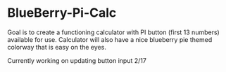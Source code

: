 # BlueBerry-Pi-Calc
Goal is to create a functioning calculator with PI button (first 13 numbers) available for use.
Calculator will also have a nice blueberry pie themed colorway that is easy on the eyes.




Currently working on updating button input 2/17
